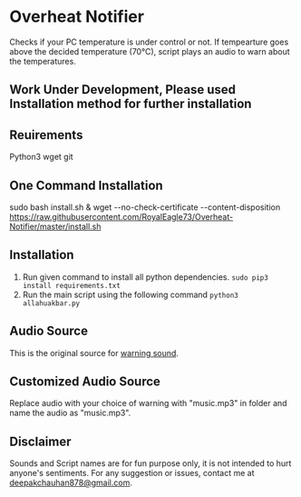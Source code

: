 # Overheat Notifier
Checks if your PC temperature is under control or not. If tempearture goes above the decided temperature (70°C), script plays an audio to warn about the temperatures.

## Work Under Development, Please used Installation method for further installation

## Reuirements
Python3
wget
git

## One Command Installation
sudo bash install.sh & wget --no-check-certificate --content-disposition https://raw.githubusercontent.com/RoyalEagle73/Overheat-Notifier/master/install.sh

## Installation
1. Run given command to install all python dependencies.
	`sudo pip3 install requirements.txt`
2. Run the main script using the following command
	`python3 allahuakbar.py`

## Audio Source
This is the original source for [warning sound](https://www.youtube.com/watch?v=8Dc52GndczI&t=4s).

## Customized Audio Source
Replace audio with your choice of warning with "music.mp3" in folder and name the audio as "music.mp3".

## Disclaimer
Sounds and Script names are for fun purpose only, it is not intended to hurt anyone's sentiments. For any suggestion or issues, contact me at deepakchauhan878@gmail.com.
